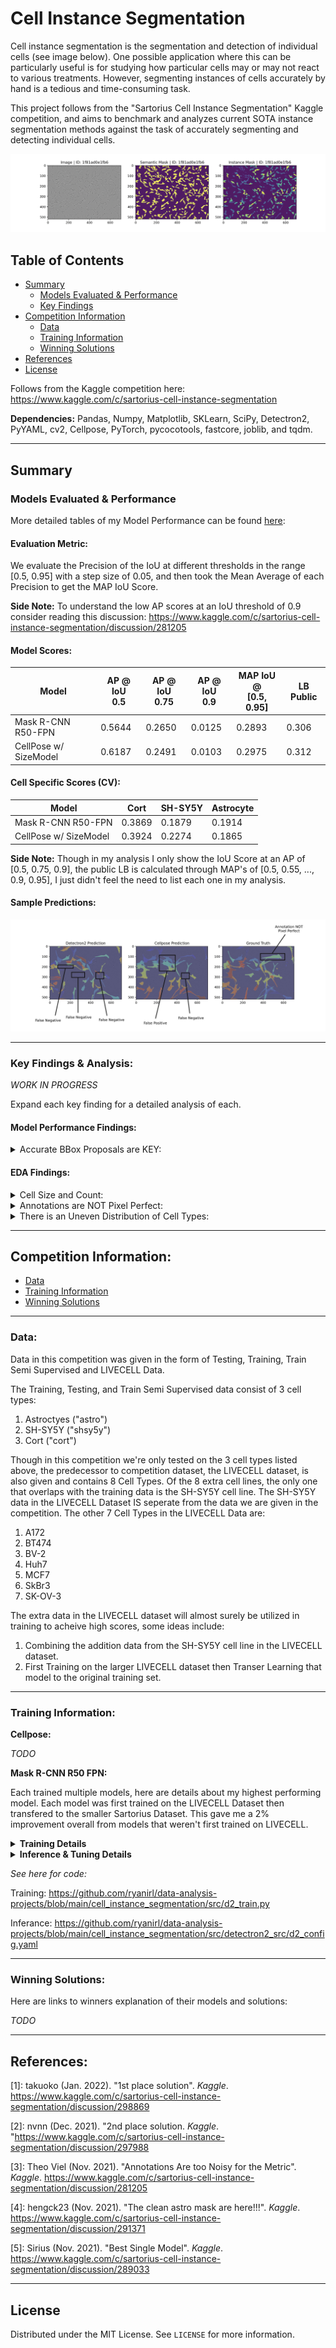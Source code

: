 # Cell Instance Segmentation

Cell instance segmentation is the segmentation and detection of individual
cells (see image below). One possible application where this can be particularly 
useful is for studying how particular cells may or may not react to various
treatments. However, segmenting instances of cells accurately by hand is a
tedious and time-consuming task.

This project follows from the "Sartorius Cell Instance Segmentation" Kaggle
competition, and aims to benchmark and analyzes current SOTA instance 
segmentation methods against the task of accurately segmenting and detecting
individual cells.


![](./img/front_image.png)


<!-- TABLE OF CONTENTS -->
## Table of Contents
* [Summary](#Summary)
    * [Models Evaluated & Performance](#models-evaluated-and-performance)
    * [Key Findings](#key-findings0)
* [Competition Information](#information)
    * [Data](#data)
    * [Training Information](#training-information)
    * [Winning Solutions](#winning-solutions)
* [References](#references)
* [License](#license)

Follows from the Kaggle competition here:
https://www.kaggle.com/c/sartorius-cell-instance-segmentation

**Dependencies:** Pandas, Numpy, Matplotlib, SKLearn, SciPy, Detectron2,
PyYAML, cv2, Cellpose, PyTorch, pycocotools, fastcore, joblib, and tqdm.

---


<!-- Summary -->
## Summary 

<!-- Models Evaluated and Performance -->
### Models Evaluated & Performance

More detailed tables of my Model Performance can be found 
[here](https://github.com/ryanirl/data-analysis-projects/blob/main/cell_instance_segmentation/MODEL_PERFORMANCE.md):


#### Evaluation Metric:

We evaluate the Precision of the IoU at different thresholds in the range 
[0.5, 0.95] with a step size of 0.05, and then took the Mean Average of 
each Precision to get the MAP IoU Score. 

**Side Note:** To understand the low AP scores at an IoU threshold of 0.9 consider 
reading this discussion: 
https://www.kaggle.com/c/sartorius-cell-instance-segmentation/discussion/281205 

#### Model Scores:

| Model                 | AP @ IoU<br>0.5 | AP @ IoU<br>0.75 | AP @ IoU<br>0.9 | MAP IoU @<br>[0.5, 0.95] | LB Public | 
| --------------------- | --------------- | ---------------- | --------------- | ------------------------ | --------- | 
| Mask R-CNN R50-FPN    | 0.5644          | 0.2650           | 0.0125          | 0.2893                   | 0.306     | 
| CellPose w/ SizeModel | 0.6187          | 0.2491           | 0.0103          | 0.2975                   | 0.312     | 


#### Cell Specific Scores (CV):

| Model                 | Cort   | SH-SY5Y | Astrocyte | 
| --------------------- | ------ | ------- | --------- |
| Mask R-CNN R50-FPN    | 0.3869 | 0.1879  | 0.1914    |
| CellPose w/ SizeModel | 0.3924 | 0.2274  | 0.1865    |


**Side Note:** Though in my analysis I only show the IoU Score at an AP of [0.5, 0.75, 0.9], the public LB 
is calculated through MAP's of [0.5, 0.55, ..., 0.9, 0.95], I just didn't feel the need to list each one in 
my analysis.


#### Sample Predictions:

![](./img/astro_analysis_annotated.png)


---

<!-- Key Findings -->
### Key Findings & Analysis: 

*WORK IN PROGRESS*

Expand each key finding for a detailed analysis of each. 

#### Model Performance Findings:

<details>
   <summary>Accurate BBox Proposals are KEY:</summary>

<br />

According to takuoko and tascj, the team of 2 who placed 1st: "We decided to 
build a solution using box-based instance segmentation, and focus more on the
bbox detection part. We think the mask prediction performance is mainly limited
by annotation quality so we did not pay much attention to it." [[1]](#1). For 
the task of Cell Instance Segmentation, I believe this is a key insight. When 
predicting a small amount of low density large objects, such as a person or cat 
in the center of the frame, I belive it's the mask prediction that can often lack
behind often not having pixel perfect borders. But, given the small and high density 
nature of these cell populations, a single vanilla ResNet50 based Mask R-CNN severely 
lacks in its ability to generate accurate BBox's do to its exhaustive Anchor Generating 
nature. For BBox proposals, the top 2 winning solutions [[1]](#1) [[2]](#2) both used 
multiple, non-exhaustive BBox Heads (such as YOLOX) followed by a Weighted Box Fusion 
(WBF) ensemble. 

---

</details>



#### EDA Findings:

<details>
   <summary>Cell Size and Count:</summary>

<br />

| Cell Size    | Cort                                | SH-SY5Y                               | Astocytes                            |
| ------------ | ----------------------------------- | ------------------------------------- | ------------------------------------ |
| Distribution | ![](./img/size_count/cort_size.png) | ![](./img/size_count/shsy5y_size.png) | ![](./img/size_count/astro_size.png) |
| Count        | 10777.00                            | 52286.00                              | 10522.00                             |
| Mean         | 240.16                              | 224.50                                | 905.81                               |
| STD          | 139.17                              | 133.94                                | 855.19                               |
| Min          | 33.00                               | 30.00                                 | 37.00                                |
| Max          | 2054.00                             | 2254.00                               | 13327.00                             |


| Cell Count   | Cort                                 | SH-SY5Y                                | Astocytes                             |
| ------------ | ------------------------------------ | -------------------------------------- | ------------------------------------- |
| Distribution | ![](./img/size_count/cort_count.png) | ![](./img/size_count/shsy5y_count.png) | ![](./img/size_count/astro_count.png) |
| Count        | 320.00                               | 155.00                                 | 131.00                                |
| Mean         | 33.68                                | 337.33                                 | 80.32                                 |
| STD          | 16.50                                | 149.60                                 | 64.13                                 |
| Min          | 4.00                                 | 49.00                                  | 5.00                                  |
| Max          | 108.00                               | 790.00                                 | 594.00                                |



---

</details>



<details>
   <summary>Annotations are NOT Pixel Perfect:</summary>

<br />

As highlighted above, although mask prediction may be largely limited by
annotation quality. A few of the Astrocyte annoations are not pixel perfect and
some I would even consider potentially damaging to a models perforance. The
main recuring problem I saw with astrocyte masks was that some were hollow. 
Though in my non-professional opinion there were a couple images that seemed
to be missing signifacant annotations (see ID: 3bcc8ba1dc17). As an example
of an image with hollow artifacts:

<p align="center">
    <img src="./img/annotation_not_pp_examples/hollow_artifact.png" width="65%">
</p>

This lead some people to try and *clean* these astro masks [[4]](#4). Though
one problem discussed is that if these problems lie in the training set then they also
probably lie in the competition testing set. That said, I never tried training
with a *cleaned* set but I do wonder what kind of perforance gains one might see 
if they spent a day meticulously going through and re-drawing each Astro mask
by hand with near pixel perfect borders.

Another noteable problem with the masks not being pixel perfect is how strict
the MAP IoU metric is at a threshold of above ~0.85. Though I will refer you 
to this Kaggle post that describes the problem very nicely:
https://www.kaggle.com/c/sartorius-cell-instance-segmentation/discussion/281205 [[3]](#3)

Some image ids with hollow artifacts or *potential* missing masks:
- 3bcc8ba1dc17
- 174793807517
- 13325f865bb0
- 182c3da676bd


---

</details>




<details>
   <summary>There is an Uneven Distribution of Cell Types:</summary>

<br />

<p align="center">
    <img src="./img/cell_type_distribution.png" width="50%">
</p>

In the training set there are 320 Cort (~52.81%), 155 SH-SY5Y (~25.58%), and 131 (~21.62%) Astro cell images. 
My model performance on each cell type can be seen here: 


| Model                 | Cort   | SH-SY5Y | Astrocyte | MAP IoU @<br>[0.5, 0.95] | LB Public |
| --------------------- | ------ | ------- | --------- | ------------------------ | --------- |
| Mask R-CNN R50-FPN    | 0.3869 | 0.1879  | 0.1914    | 0.2893                   | 0.306     |
| CellPose w/ SizeModel | 0.3924 | 0.2274  | 0.1865    | 0.2975                   | 0.312     |

Both models performed much better on the Cort cell line than the SH-SY5Y and Astro cell line. Also, both my
models had a positive LB correlation (roughly about +0.015) leading me to believe there *might* (pure specalation
here) be a larger distribution of the Cort cell type in the private testing data than our training data. As seen
by comments in this post [[5]](#5) many people were also experiencing strong positive LB correlation (some people 
were even getting upwards of 0.03 gains). 


---

</details>


---

<!-- Information -->
## Competition Information:
* [Data](#data)
* [Training Information](#training-information)
* [Winning Solutions](#winning-solutions)

---

<!-- DATA -->
### Data:

Data in this competition was given in the form of Testing, Training, Train Semi
Supervised and LIVECELL Data. 

The Training, Testing, and Train Semi Supervised data consist of 3 cell types:
1. Astroctyes ("astro")
2. SH-SY5Y ("shsy5y")
3. Cort ("cort")

Though in this competition we're only tested on the 3 cell types listed above, the predecessor
to competition dataset, the LIVECELL dataset, is also given and contains 8 Cell Types. Of the 8 
extra cell lines, the only one that overlaps with the training data is the SH-SY5Y cell line. 
The SH-SY5Y data in the LIVECELL Dataset IS seperate from the data we are given in the competition. 
The other 7 Cell Types in the LIVECELL Data are:
1. A172
2. BT474
3. BV-2
4. Huh7
5. MCF7
6. SkBr3
7. SK-OV-3

The extra data in the LIVECELL dataset will almost surely be utilized in training to 
acheive high scores, some ideas include:
1. Combining the addition data from the SH-SY5Y cell line in the LIVECELL dataset.
2. First Training on the larger LIVECELL dataset then Transer Learning that model to 
the original training set. 


---

<!-- Training Information -->
### Training Information:

**Cellpose:**

*TODO*


**Mask R-CNN R50 FPN:**

Each trained multiple models, here are details about my highest performing model. Each model was first trained
on the LIVECELL Dataset then transfered to the smaller Sartorius Dataset. This gave me a 2% improvement overall
from models that weren't first trained on LIVECELL.

<details>
   <summary><b>Training Details</b></summary>

- Epochs: 100 -> 50 (100 on LIVECELL -> 50 on Sartorius)
- Batch Size: 2
- LR: 0.0005
- Resize Max Size: 1333 (default)
- Resize Min Size: (640, 672, 704, 736, 768, 800) (default)
- Anchor Generator Size: [[32], [64], [128], [256], [512]] (default)
- N Classes: 8 -> 3 
- Detections per Image: 1000

</details>


<details>
   <summary><b>Inference & Tuning Details</b></summary>

- Custom NMS: 
    - Astrocyte: 0.4
    - SH-SY5Y: 0.25
    - Cort: 0.7

- Custom Score Thresholding: 
    - Astrocyte: 0.4 
    - SH-SY5Y: 0.15
    - Cort: 0.55

- Custom Per Pixel Score Thresholding: 
    - Astrocyte: 0.45
    - SH-SY5Y: 0.5
    - Cort: 0.45

</details>


*See here for code:*

Training: https://github.com/ryanirl/data-analysis-projects/blob/main/cell_instance_segmentation/src/d2_train.py

Inferance: https://github.com/ryanirl/data-analysis-projects/blob/main/cell_instance_segmentation/src/detectron2_src/d2_config.yaml


---

<!-- Winning Solutions -->
### Winning Solutions:

Here are links to winners explanation of their models and solutions:

*TODO*

---

<!-- References -->
## References:

<a id = "1">[1]</a>: takuoko (Jan. 2022). "1st place solution". *Kaggle*. https://www.kaggle.com/c/sartorius-cell-instance-segmentation/discussion/298869

<a id = "2">[2]</a>: nvnn (Dec. 2021). "2nd place solution. *Kaggle*. "https://www.kaggle.com/c/sartorius-cell-instance-segmentation/discussion/297988

<a id = "3">[3]</a>: Theo Viel (Nov. 2021). "Annotations Are too Noisy for the Metric". *Kaggle*. https://www.kaggle.com/c/sartorius-cell-instance-segmentation/discussion/281205

<a id = "4">[4]</a>: hengck23 (Nov. 2021). "The clean astro mask are here!!!". *Kaggle*. https://www.kaggle.com/c/sartorius-cell-instance-segmentation/discussion/291371

<a id = "5">[5]</a>: Sirius (Nov. 2021). "Best Single Model". *Kaggle*. https://www.kaggle.com/c/sartorius-cell-instance-segmentation/discussion/289033



---

<!-- LICENSE -->
## License

Distributed under the MIT License. See `LICENSE` for more information.


<br />







